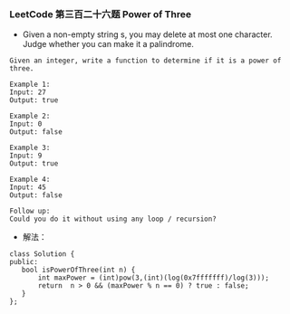 ### LeetCode 第三百二十六题 Power of Three
 - Given a non-empty string s, you may delete at most one character. Judge whether you can make it a palindrome.
 ```
Given an integer, write a function to determine if it is a power of three.

Example 1:
Input: 27
Output: true

Example 2:
Input: 0
Output: false

Example 3:
Input: 9
Output: true

Example 4:
Input: 45
Output: false

Follow up:
Could you do it without using any loop / recursion?
 ```
 - 解法：
 ```
class Solution {
public:
    bool isPowerOfThree(int n) {
        int maxPower = (int)pow(3,(int)(log(0x7fffffff)/log(3)));
        return  n > 0 && (maxPower % n == 0) ? true : false;
    }
};
```
